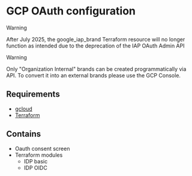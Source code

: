 # GCP OAuth configuration

> [!WARNING]
> After July 2025, the google_iap_brand Terraform resource will no longer function as intended due to the deprecation of the IAP OAuth Admin API

> [!WARNING]
> Only "Organization Internal" brands can be created programmatically via API. To convert it into an external brands please use the GCP Console.

## Requirements
- [gcloud]("https://cloud.google.com/sdk/docs/install")
- [Terraform]("https://developer.hashicorp.com/terraform/tutorials/gcp-get-started/install-cli")

## Contains
- Oauth consent screen
- Terraform modules
  - IDP basic
  - IDP OIDC
